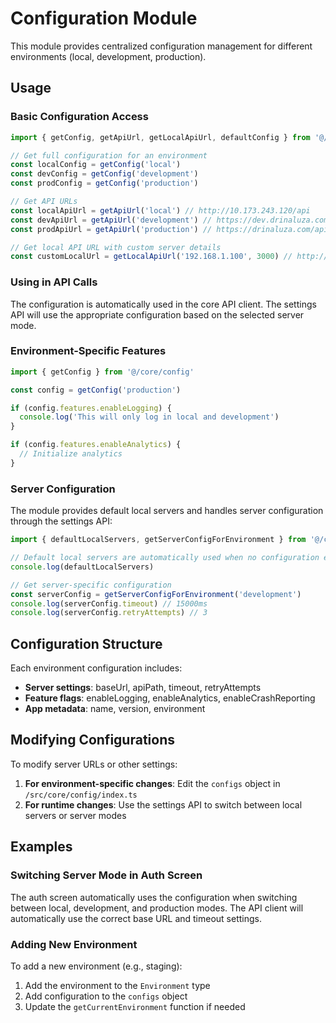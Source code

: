 # Configuration Module

This module provides centralized configuration management for different environments (local, development, production).

## Usage

### Basic Configuration Access

```typescript
import { getConfig, getApiUrl, getLocalApiUrl, defaultConfig } from '@/core/config'

// Get full configuration for an environment
const localConfig = getConfig('local')
const devConfig = getConfig('development')
const prodConfig = getConfig('production')

// Get API URLs
const localApiUrl = getApiUrl('local') // http://10.173.243.120/api
const devApiUrl = getApiUrl('development') // https://dev.drinaluza.com/api
const prodApiUrl = getApiUrl('production') // https://drinaluza.com/api

// Get local API URL with custom server details
const customLocalUrl = getLocalApiUrl('192.168.1.100', 3000) // http://192.168.1.100:3000/api
```

### Using in API Calls

The configuration is automatically used in the core API client. The settings API will use the appropriate configuration based on the selected server mode.

### Environment-Specific Features

```typescript
import { getConfig } from '@/core/config'

const config = getConfig('production')

if (config.features.enableLogging) {
  console.log('This will only log in local and development')
}

if (config.features.enableAnalytics) {
  // Initialize analytics
}
```

### Server Configuration

The module provides default local servers and handles server configuration through the settings API:

```typescript
import { defaultLocalServers, getServerConfigForEnvironment } from '@/core/config'

// Default local servers are automatically used when no configuration exists
console.log(defaultLocalServers)

// Get server-specific configuration
const serverConfig = getServerConfigForEnvironment('development')
console.log(serverConfig.timeout) // 15000ms
console.log(serverConfig.retryAttempts) // 3
```

## Configuration Structure

Each environment configuration includes:

- **Server settings**: baseUrl, apiPath, timeout, retryAttempts
- **Feature flags**: enableLogging, enableAnalytics, enableCrashReporting
- **App metadata**: name, version, environment

## Modifying Configurations

To modify server URLs or other settings:

1. **For environment-specific changes**: Edit the `configs` object in `/src/core/config/index.ts`
2. **For runtime changes**: Use the settings API to switch between local servers or server modes

## Examples

### Switching Server Mode in Auth Screen

The auth screen automatically uses the configuration when switching between local, development, and production modes. The API client will automatically use the correct base URL and timeout settings.

### Adding New Environment

To add a new environment (e.g., staging):

1. Add the environment to the `Environment` type
2. Add configuration to the `configs` object
3. Update the `getCurrentEnvironment` function if needed
